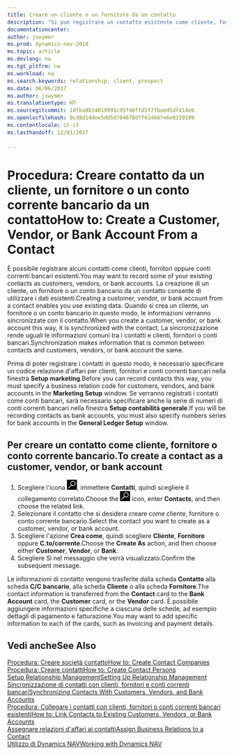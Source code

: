 ```yaml
---
title: Creare un cliente o un fornitore da un contatto
description: "Si può registrare un contatto esistente come cliente, fornitore o conto corrente bancario utilizzando i dati esistenti e specificando la relazione d'affari."
documentationcenter: 
author: jswymer
ms.prod: dynamics-nav-2018
ms.topic: article
ms.devlang: na
ms.tgt_pltfrm: na
ms.workload: na
ms.search.keywords: relationship, client, prospect
ms.date: 06/06/2017
ms.author: jswymer
ms.translationtype: HT
ms.sourcegitcommit: 1dfba8b14019991c95f40ffd5f7fbaed5df414eb
ms.openlocfilehash: 0cd8d14dee5dd50704678dff614667e6e8310199
ms.contentlocale: it-it
ms.lasthandoff: 12/01/2017

---
```

# <a name="how-to-create-a-customer-vendor-or-bank-account-from-a-contact"></a><span data-ttu-id="df644-103">Procedura: Creare contatto da un cliente, un fornitore o un conto corrente bancario da un contatto</span><span class="sxs-lookup"><span data-stu-id="df644-103">How to: Create a Customer, Vendor, or Bank Account From a Contact</span></span>
<span data-ttu-id="df644-104">È possibile registrare alcuni contatti come clienti, fornitori oppure conti correnti bancari esistenti.</span><span class="sxs-lookup"><span data-stu-id="df644-104">You may want to record some of your existing contacts as customers, vendors, or bank accounts.</span></span> <span data-ttu-id="df644-105">La creazione di un cliente, un fornitore o un conto bancario da un contatto consente di utilizzare i dati esistenti.</span><span class="sxs-lookup"><span data-stu-id="df644-105">Creating a customer, vendor, or bank account from a contact enables you use existing data.</span></span> <span data-ttu-id="df644-106">Quando si crea un cliente, un fornitore o un conto bancario in questo modo, le informazioni verranno sincronizzate con il contatto.</span><span class="sxs-lookup"><span data-stu-id="df644-106">When you create a customer, vendor, or bank account this way, it is synchronized with the contact.</span></span> <span data-ttu-id="df644-107">La sincronizzazione rende uguali le informazioni comuni tra i contatti e clienti, fornitori o conti bancari.</span><span class="sxs-lookup"><span data-stu-id="df644-107">Synchronization makes information that is common between contacts and customers, vendors, or bank account the same.</span></span>

<span data-ttu-id="df644-108">Prima di poter registrare i contatti in questo modo, è necessario specificare un codice relazione d'affari per clienti, fornitori e conti correnti bancari nella finestra **Setup marketing**.</span><span class="sxs-lookup"><span data-stu-id="df644-108">Before you can record contacts this way, you must specify a business relation code for customers, vendors, and bank accounts in the **Marketing Setup** window.</span></span> <span data-ttu-id="df644-109">Se verranno registrati i contatti come conti bancari, sarà necessario specificare anche la serie di numeri di conti correnti bancari nella finestra **Setup contabilità generale**.</span><span class="sxs-lookup"><span data-stu-id="df644-109">If you will be recording contacts as bank accounts, you must also specify numbers series for bank accounts in the **General Ledger Setup** window.</span></span>

## <a name="to-create-a-contact-as-a-customer-vendor-or-bank-account"></a><span data-ttu-id="df644-110">Per creare un contatto come cliente, fornitore o conto corrente bancario.</span><span class="sxs-lookup"><span data-stu-id="df644-110">To create a contact as a customer, vendor, or bank account</span></span>
1. <span data-ttu-id="df644-111">Scegliere l'icona ![Cerca pagina o report](media/ui-search/search_small.png "icona Cerca pagina o report"), immettere **Contatti**, quindi scegliere il collegamento correlato.</span><span class="sxs-lookup"><span data-stu-id="df644-111">Choose the ![Search for Page or Report](media/ui-search/search_small.png "Search for Page or Report icon") icon, enter **Contacts**, and then choose the related link.</span></span>
2. <span data-ttu-id="df644-112">Selezionare il contatto che si desidera creare come cliente, fornitore o conto corrente bancario.</span><span class="sxs-lookup"><span data-stu-id="df644-112">Select the contact you want to create as a customer, vendor, or bank account.</span></span>
3. <span data-ttu-id="df644-113">Scegliere l'azione **Crea come**, quindi scegliere **Cliente**, **Fornitore** oppure **C.to/corrente**.</span><span class="sxs-lookup"><span data-stu-id="df644-113">Choose the **Create As** action, and then choose either **Customer**, **Vendor**, or **Bank**.</span></span>
4. <span data-ttu-id="df644-114">Scegliere Sì nel messaggio che verrà visualizzato.</span><span class="sxs-lookup"><span data-stu-id="df644-114">Confirm the subsequent message.</span></span>

<span data-ttu-id="df644-115">Le informazioni di contatto vengono trasferite dalla scheda **Contatto** alla scheda **C/C bancario**, alla scheda **Cliente** o alla scheda **Fornitore**.</span><span class="sxs-lookup"><span data-stu-id="df644-115">The contact information is transferred from the **Contact** card to the **Bank Account** card, the **Customer** card, or the **Vendor** card.</span></span> <span data-ttu-id="df644-116">È possibile aggiungere informazioni specifiche a ciascuna delle schede, ad esempio dettagli di pagamento e fatturazione.</span><span class="sxs-lookup"><span data-stu-id="df644-116">You may want to add specific information to each of the cards, such as invoicing and payment details.</span></span>

## <a name="see-also"></a><span data-ttu-id="df644-117">Vedi anche</span><span class="sxs-lookup"><span data-stu-id="df644-117">See Also</span></span>
[<span data-ttu-id="df644-118">Procedura: Creare società contatto</span><span class="sxs-lookup"><span data-stu-id="df644-118">How to: Create Contact Companies</span></span>](marketing-create-contact-companies.md)  
[<span data-ttu-id="df644-119">Procedura: Creare contatti</span><span class="sxs-lookup"><span data-stu-id="df644-119">How to: Create Contact Persons</span></span>](marketing-create-contact-persons.md)  
[<span data-ttu-id="df644-120">Setup Relationship Management</span><span class="sxs-lookup"><span data-stu-id="df644-120">Setting Up Relationship Management</span></span>](marketing-setup-marketing.md)  
[<span data-ttu-id="df644-121">Sincronizzazione di contatti con clienti, fornitori e conti correnti bancari</span><span class="sxs-lookup"><span data-stu-id="df644-121">Synchronizing Contacts With Customers, Vendors, and Bank Accounts</span></span>](marketing-synchronize-contacts-customers-vendors-bank-accounts.md)  
[<span data-ttu-id="df644-122">Procedura: Collegare i contatti con clienti, fornitori o conti correnti bancari esistenti</span><span class="sxs-lookup"><span data-stu-id="df644-122">How to: Link Contacts to Existing Customers, Vendors, or Bank Accounts</span></span>](marketing-how-link-contact.md)  
[<span data-ttu-id="df644-123">Assegnare relazioni d'affari ai contatti</span><span class="sxs-lookup"><span data-stu-id="df644-123">Assign Business Relations to a Contact</span></span>](marketing-business-relations.md#AssignBusRelContact)  
[<span data-ttu-id="df644-124">Utilizzo di Dynamics NAV</span><span class="sxs-lookup"><span data-stu-id="df644-124">Working with Dynamics NAV</span></span>](ui-work-product.md)

